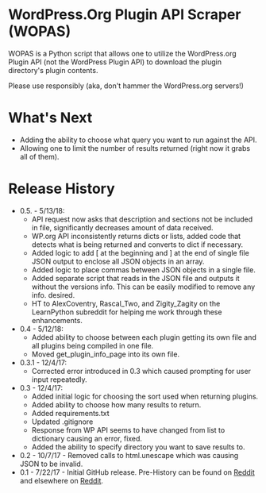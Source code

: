 # WordPress.Org Plugin API Scraper (WOPAS)
WOPAS is a Python script that allows one to utilize the WordPress.org 
Plugin API (not the WordPress Plugin API) to download the plugin directory's
plugin contents.

Please use responsibly (aka, don't hammer the WordPress.org servers!)

# What's Next
- Adding the ability to choose what query you want to run against the API.
- Allowing one to limit the number of results returned (right now it grabs all of them).

# Release History
- 0.5. - 5/13/18:
    - API request now asks that description and sections not be included in file, significantly decreases amount of data received.
    - WP.org API inconsistently returns dicts or lists, added code that detects what is being returned and converts to dict if necessary.
    - Added logic to add [ at the beginning and ] at the end of single file JSON output to enclose all JSON objects in an array.
    - Added logic to place commas between JSON objects in a single file.
    - Added separate script that reads in the JSON file and outputs it without the versions info. This can be easily modified to remove any info. desired.
    - HT to AlexCoventry, Rascal_Two, and Zigity_Zagity on the LearnPython subreddit for helping me work through these enhancements.
- 0.4 - 5/12/18:
    - Added ability to choose between each plugin getting its own file and all plugins being compiled in one file.
    - Moved get_plugin_info_page into its own file.
- 0.3.1 - 12/4/17:
	- Corrected error introduced in 0.3 which caused prompting for user input repeatedly.
- 0.3 - 12/4/17:
	- Added initial logic for choosing the sort used when returning plugins.
	- Added ability to choose how many results to return.
	- Added requirements.txt
	- Updated .gitignore
	- Response from WP API seems to have changed from list to dictionary causing an error, fixed.
	- Added the ability to specify directory you want to save results to.
- 0.2 - 10/7/17 - Removed calls to html.unescape which was causing JSON to be invalid.
- 0.1 - 7/22/17 - Initial GitHub release. Pre-History can be found on [Reddit](https://www.reddit.com/r/learnpython/comments/6o4tls/help_parsing_json/) and elsewhere on [Reddit](https://www.reddit.com/r/Python/comments/6nk5yl/help_needed_using_python_to_pull_in_and_transform/).
